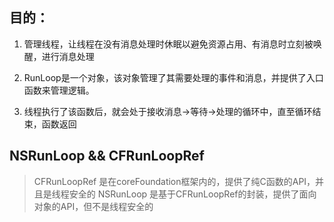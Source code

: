 ## 目的：
1. 管理线程，让线程在没有消息处理时休眠以避免资源占用、有消息时立刻被唤醒，进行消息处理

2. RunLoop是一个对象，该对象管理了其需要处理的事件和消息，并提供了入口函数来管理逻辑。

3. 线程执行了该函数后，就会处于接收消息->等待->处理的循环中，直至循环结束，函数返回

## NSRunLoop && CFRunLoopRef
> CFRunLoopRef 是在coreFoundation框架内的，提供了纯C函数的API，并且是线程安全的
> NSRunLoop 是基于CFRunLoopRef的封装，提供了面向对象的API，但不是线程安全的


